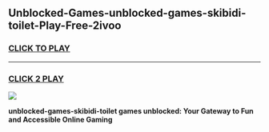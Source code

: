 
## Unblocked-Games-unblocked-games-skibidi-toilet-Play-Free-2ivoo
<h3>
<a href="https://premium76.site?title=unblocked-games-skibidi-toilet&ref=21A">CLICK TO PLAY</a></h3>
<hr>

<h3>
<a href="https://premium76.site?title=unblocked-games-skibidi-toilet&ref=21A">CLICK 2 PLAY</a>
  
</h3>

<a href="https://premium76.site?title=unblocked-games-skibidi-toilet&ref=21A"><img src="https://clearcache.store/games.png"></a>


**unblocked-games-skibidi-toilet games unblocked: Your Gateway to Fun and Accessible Online Gaming**
